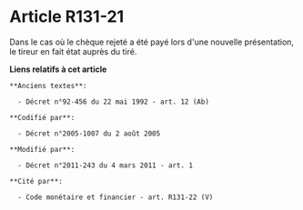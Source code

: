 # Article R131-21

Dans le cas où le chèque rejeté a été payé lors d'une nouvelle présentation, le tireur en fait état auprès du tiré.

**Liens relatifs à cet article**

	**Anciens textes**:

	  - Décret n°92-456 du 22 mai 1992 - art. 12 (Ab)

	**Codifié par**:

	  - Décret n°2005-1007 du 2 août 2005

	**Modifié par**:

	  - Décret n°2011-243 du 4 mars 2011 - art. 1

	**Cité par**:

	  - Code monétaire et financier - art. R131-22 (V)
